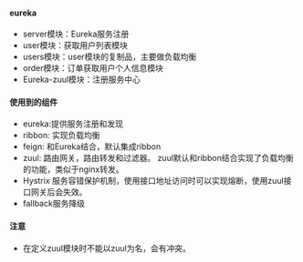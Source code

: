 

#### eureka

* server模块：Eureka服务注册
* user模块：获取用户列表模块
* users模块：user模块的复制品，主要做负载均衡
* order模块：订单获取用户个人信息模块
* Eureka-zuul模块：注册服务中心

#### 使用到的组件 
* eureka:提供服务注册和发现
* ribbon: 实现负载均衡
* feign: 和Eureka结合，默认集成ribbon
* zuul: 路由网关，路由转发和过滤器。
zuul默认和ribbon结合实现了负载均衡的功能，类似于nginx转发。
* Hystrix 服务容错保护机制，使用接口地址访问时可以实现熔断，使用zuul接口网关后会失效。
* fallback服务降级
#### 注意
* 在定义zuul模块时不能以zuul为名，会有冲突。

